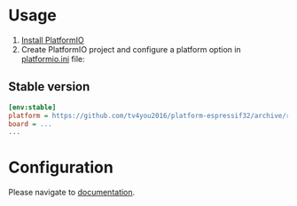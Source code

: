 
# Usage

1. [Install PlatformIO](http://platformio.org)
2. Create PlatformIO project and configure a platform option in [platformio.ini](http://docs.platformio.org/page/projectconf.html) file:

## Stable version

```ini
[env:stable]
platform = https://github.com/tv4you2016/platform-espressif32/archive/refs/tags/v3.42.zip
board = ...
...
```

# Configuration

Please navigate to [documentation](http://docs.platformio.org/page/platforms/espressif32.html).
